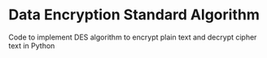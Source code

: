 # Data Encryption Standard Algorithm

Code to implement DES algorithm to encrypt plain text and decrypt cipher text in Python